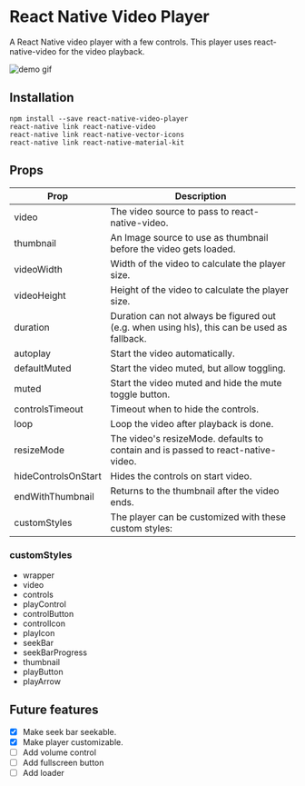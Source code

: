 # React Native Video Player

A React Native video player with a few controls. This player uses
react-native-video for the video playback.


![demo gif](https://raw.githubusercontent.com/cornedor/react-native-video-player/master/demo.gif "Demo GIF")

## Installation

```
npm install --save react-native-video-player
react-native link react-native-video
react-native link react-native-vector-icons
react-native link react-native-material-kit
```

## Props

| Prop                | Description                                                                                 |
|---------------------|---------------------------------------------------------------------------------------------|
| video               | The video source to pass to react-native-video.                                             |
| thumbnail           | An Image source to use as thumbnail before the video gets loaded.                           |
| videoWidth          | Width of the video to calculate the player size.                                            |
| videoHeight         | Height of the video to calculate the player size.                                           |
| duration            | Duration can not always be figured out (e.g. when using hls), this can be used as fallback. |
| autoplay            | Start the video automatically.                                                              |
| defaultMuted        | Start the video muted, but allow toggling.                                                  |
| muted               | Start the video muted and hide the mute toggle button.                                      |
| controlsTimeout     | Timeout when to hide the controls.                                                          |
| loop                | Loop the video after playback is done.                                                      |
| resizeMode          | The video's resizeMode. defaults to contain and is passed to react-native-video.            |
| hideControlsOnStart | Hides the controls on start video.                                                          |
| endWithThumbnail    | Returns to the thumbnail after the video ends.                                              |
| customStyles        | The player can be customized with these custom styles:                                      |

### customStyles

 - wrapper
 - video
 - controls
 - playControl
 - controlButton
 - controlIcon
 - playIcon
 - seekBar
 - seekBarProgress
 - thumbnail
 - playButton
 - playArrow

## Future features

- [x] Make seek bar seekable.
- [x] Make player customizable.
- [ ] Add volume control
- [ ] Add fullscreen button
- [ ] Add loader
